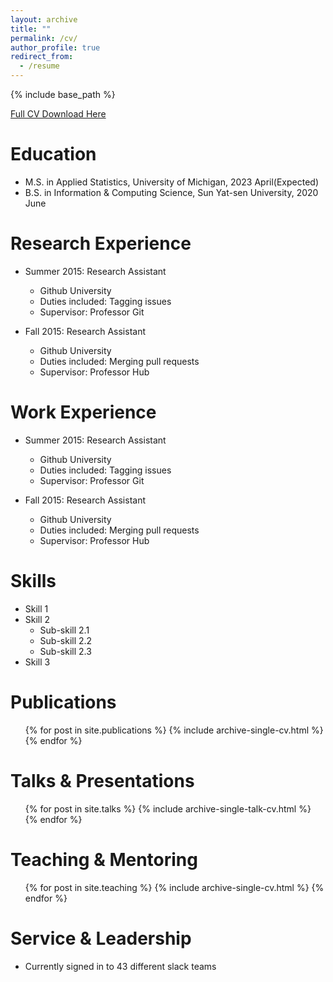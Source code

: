 ```yaml
---
layout: archive
title: ""
permalink: /cv/
author_profile: true
redirect_from:
  - /resume
---
```


{% include base_path %}

[Full CV Download Here](https://drive.google.com/uc?export=download&id=1LW0ZMFT34jNu_DLUB87aT7oYYBxdKBzG)

Education
======
* M.S. in Applied Statistics, University of Michigan, 2023 April(Expected)
* B.S. in Information & Computing Science, Sun Yat-sen University, 2020 June

Research Experience
======
* Summer 2015: Research Assistant
  * Github University
  * Duties included: Tagging issues
  * Supervisor: Professor Git

* Fall 2015: Research Assistant
  * Github University
  * Duties included: Merging pull requests
  * Supervisor: Professor Hub
  

Work Experience
======
* Summer 2015: Research Assistant
  * Github University
  * Duties included: Tagging issues
  * Supervisor: Professor Git

* Fall 2015: Research Assistant
  * Github University
  * Duties included: Merging pull requests
  * Supervisor: Professor Hub
  
Skills
======
* Skill 1
* Skill 2
  * Sub-skill 2.1
  * Sub-skill 2.2
  * Sub-skill 2.3
* Skill 3

Publications
======
  <ul>{% for post in site.publications %}
    {% include archive-single-cv.html %}
  {% endfor %}</ul>
  
Talks & Presentations
======
  <ul>{% for post in site.talks %}
    {% include archive-single-talk-cv.html %}
  {% endfor %}</ul>
  
Teaching & Mentoring
======
  <ul>{% for post in site.teaching %}
    {% include archive-single-cv.html %}
  {% endfor %}</ul>
  
Service & Leadership
======
* Currently signed in to 43 different slack teams
